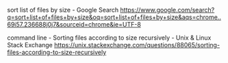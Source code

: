 
sort list of files by size - Google Search
 https://www.google.com/search?q=sort+list+of+files+by+size&oq=sort+list+of+files+by+size&aqs=chrome..69i57.236688j0j7&sourceid=chrome&ie=UTF-8

command line - Sorting files according to size recursively - Unix & Linux Stack Exchange
 https://unix.stackexchange.com/questions/88065/sorting-files-according-to-size-recursively

